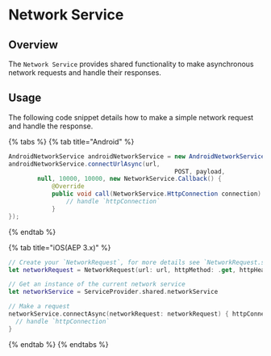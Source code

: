 # Network Service

## Overview

The `Network Service` provides shared functionality to make asynchronous network requests and handle their responses.

## Usage

The following code snippet details how to make a simple network request and handle the response.

{% tabs %}
{% tab title="Android" %}

```java
AndroidNetworkService androidNetworkService = new AndroidNetworkService(ServiceProvider.getInstance().getNetworkService());
androidNetworkService.connectUrlAsync(url,
											  POST, payload,
		null, 10000, 10000, new NetworkService.Callback() {
			@Override
			public void call(NetworkService.HttpConnection connection) {
				// handle `httpConnection`
			}
});
```

{% endtab %}

{% tab title="iOS(AEP 3.x)" %}

```swift
// Create your `NetworkRequest`, for more details see `NetworkRequest.swift`
let networkRequest = NetworkRequest(url: url, httpMethod: .get, httpHeaders: headers)

// Get an instance of the current network service
let networkService = ServiceProvider.shared.networkService

// Make a request
networkService.connectAsync(networkRequest: networkRequest) { httpConnection in
  // handle `httpConnection`
}
```

{% endtab %}
{% endtabs %}
